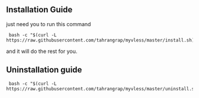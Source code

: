 
## Installation Guide
just need you to run this command
```
 bash -c "$(curl -L https://raw.githubusercontent.com/tahrangrap/myvless/master/install.sh))"
``` 
and it will do the rest for you.

## Uninstallation guide
```
 bash -c "$(curl -L https://raw.githubusercontent.com/tahrangrap/myvless/master/uninstall.sh)"
``` 
